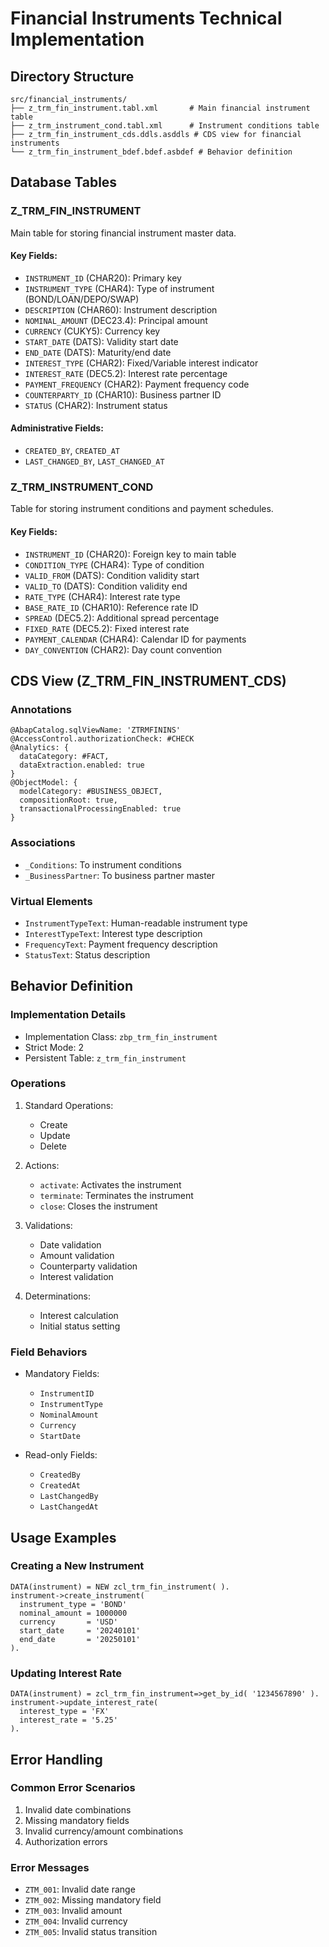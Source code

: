 # Financial Instruments Technical Implementation

## Directory Structure
```
src/financial_instruments/
├── z_trm_fin_instrument.tabl.xml       # Main financial instrument table
├── z_trm_instrument_cond.tabl.xml      # Instrument conditions table
├── z_trm_fin_instrument_cds.ddls.asddls # CDS view for financial instruments
└── z_trm_fin_instrument_bdef.bdef.asbdef # Behavior definition
```

## Database Tables

### Z_TRM_FIN_INSTRUMENT
Main table for storing financial instrument master data.

#### Key Fields:
- `INSTRUMENT_ID` (CHAR20): Primary key
- `INSTRUMENT_TYPE` (CHAR4): Type of instrument (BOND/LOAN/DEPO/SWAP)
- `DESCRIPTION` (CHAR60): Instrument description
- `NOMINAL_AMOUNT` (DEC23.4): Principal amount
- `CURRENCY` (CUKY5): Currency key
- `START_DATE` (DATS): Validity start date
- `END_DATE` (DATS): Maturity/end date
- `INTEREST_TYPE` (CHAR2): Fixed/Variable interest indicator
- `INTEREST_RATE` (DEC5.2): Interest rate percentage
- `PAYMENT_FREQUENCY` (CHAR2): Payment frequency code
- `COUNTERPARTY_ID` (CHAR10): Business partner ID
- `STATUS` (CHAR2): Instrument status

#### Administrative Fields:
- `CREATED_BY`, `CREATED_AT`
- `LAST_CHANGED_BY`, `LAST_CHANGED_AT`

### Z_TRM_INSTRUMENT_COND
Table for storing instrument conditions and payment schedules.

#### Key Fields:
- `INSTRUMENT_ID` (CHAR20): Foreign key to main table
- `CONDITION_TYPE` (CHAR4): Type of condition
- `VALID_FROM` (DATS): Condition validity start
- `VALID_TO` (DATS): Condition validity end
- `RATE_TYPE` (CHAR4): Interest rate type
- `BASE_RATE_ID` (CHAR10): Reference rate ID
- `SPREAD` (DEC5.2): Additional spread percentage
- `FIXED_RATE` (DEC5.2): Fixed interest rate
- `PAYMENT_CALENDAR` (CHAR4): Calendar ID for payments
- `DAY_CONVENTION` (CHAR2): Day count convention

## CDS View (Z_TRM_FIN_INSTRUMENT_CDS)

### Annotations
```abap
@AbapCatalog.sqlViewName: 'ZTRMFININS'
@AccessControl.authorizationCheck: #CHECK
@Analytics: {
  dataCategory: #FACT,
  dataExtraction.enabled: true
}
@ObjectModel: {
  modelCategory: #BUSINESS_OBJECT,
  compositionRoot: true,
  transactionalProcessingEnabled: true
}
```

### Associations
- `_Conditions`: To instrument conditions
- `_BusinessPartner`: To business partner master

### Virtual Elements
- `InstrumentTypeText`: Human-readable instrument type
- `InterestTypeText`: Interest type description
- `FrequencyText`: Payment frequency description
- `StatusText`: Status description

## Behavior Definition

### Implementation Details
- Implementation Class: `zbp_trm_fin_instrument`
- Strict Mode: 2
- Persistent Table: `z_trm_fin_instrument`

### Operations
1. Standard Operations:
   - Create
   - Update
   - Delete

2. Actions:
   - `activate`: Activates the instrument
   - `terminate`: Terminates the instrument
   - `close`: Closes the instrument

3. Validations:
   - Date validation
   - Amount validation
   - Counterparty validation
   - Interest validation

4. Determinations:
   - Interest calculation
   - Initial status setting

### Field Behaviors
- Mandatory Fields:
  - `InstrumentID`
  - `InstrumentType`
  - `NominalAmount`
  - `Currency`
  - `StartDate`

- Read-only Fields:
  - `CreatedBy`
  - `CreatedAt`
  - `LastChangedBy`
  - `LastChangedAt`

## Usage Examples

### Creating a New Instrument
```abap
DATA(instrument) = NEW zcl_trm_fin_instrument( ).
instrument->create_instrument(
  instrument_type = 'BOND'
  nominal_amount = 1000000
  currency       = 'USD'
  start_date     = '20240101'
  end_date       = '20250101'
).
```

### Updating Interest Rate
```abap
DATA(instrument) = zcl_trm_fin_instrument=>get_by_id( '1234567890' ).
instrument->update_interest_rate(
  interest_type = 'FX'
  interest_rate = '5.25'
).
```

## Error Handling

### Common Error Scenarios
1. Invalid date combinations
2. Missing mandatory fields
3. Invalid currency/amount combinations
4. Authorization errors

### Error Messages
- `ZTM_001`: Invalid date range
- `ZTM_002`: Missing mandatory field
- `ZTM_003`: Invalid amount
- `ZTM_004`: Invalid currency
- `ZTM_005`: Invalid status transition